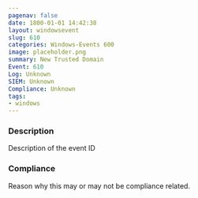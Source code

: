 ```yaml
---
pagenav: false
date: 1800-01-01 14:42:38
layout: windowsevent
slug: 610
categories: Windows-Events 600
image: placeholder.png
summary: New Trusted Domain
Event: 610
Log: Unknown
SIEM: Unknown
Compliance: Unknown
tags:
- windows
---
```


### Description

Description of the event ID

### Compliance

Reason why this may or may not be compliance related.
